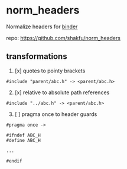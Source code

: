 # norm_headers

Normalize headers for [binder](https://github.com/RosettaCommons/binder)


repo: <https://github.com/shakfu/norm_headers>



## transformations


1. [x] quotes to pointy brackets

```
#include "parent/abc.h" -> <parent/abc.h>
```

2. [x] relative to absolute path references

```
#include "../abc.h" -> <parent/abc.h>
```

3. [ ] pragma once to header guards

```
#pragma once ->

#ifndef ABC_H
#define ABC_H

...

#endif

```

